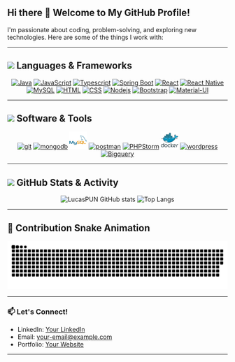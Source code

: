 ## Hi there 👋 Welcome to My GitHub Profile!

I'm passionate about coding, problem-solving, and exploring new technologies. Here are some of the things I work with:

---

## <img src="https://media.giphy.com/media/HwBlFQZFcAoUcPHZdX/giphy.gif" height="25"> Languages & Frameworks

<p align="center">
  <a href="https://www.java.com/"><img alt="Java" src="https://img.shields.io/badge/Java-red?logo=java&logoColor=white"></a>
  <a href="https://developer.mozilla.org/en-US/docs/Web/JavaScript"><img alt="JavaScript" src="https://img.shields.io/badge/JavaScript-F7DF1E?logo=javascript&logoColor=black"></a>
  <a href="https://www.typescriptlang.org/"><img alt="Typescript" src="https://img.shields.io/badge/TypeScript-blue?logo=typescript&logoColor=white"></a>
  <a href="https://spring.io/projects/spring-boot"><img alt="Spring Boot" src="https://img.shields.io/badge/Spring_Boot-6DB33F?logo=spring-boot&logoColor=white"></a>
  <a href="https://reactjs.org/"><img alt="React" src="https://img.shields.io/badge/React-61DAFB?logo=react&logoColor=white"></a>
  <a href="https://reactnative.dev/"><img alt="React Native" src="https://img.shields.io/badge/React_Native-61DAFB?logo=react&logoColor=white"></a>
  <a href="https://www.mysql.com/"><img alt="MySQL" src="https://img.shields.io/badge/MySQL-025E8C?logo=database&logoColor=white"></a>
  <a href="https://developer.mozilla.org/en-US/docs/Learn/Getting_started_with_the_web/HTML_basics"><img alt="HTML" src="https://img.shields.io/badge/HTML-orange?logo=html5&logoColor=black"></a>
  <a href="https://developer.mozilla.org/en-US/docs/Web/CSS"><img alt="CSS" src="https://img.shields.io/badge/CSS-blue?logo=css3&logoColor=white"></a>
  <a href="https://nodejs.org/en/"><img alt="Nodejs" src="https://img.shields.io/badge/Nodejs-darkgreen?logo=node.js&logoColor=black"></a>
  <a href="https://getbootstrap.com/"><img alt="Bootstrap" src="https://img.shields.io/badge/Bootstrap-mediumpurple?logo=bootstrap&logoColor=white"></a>
  <a href="https://mui.com/"><img alt="Material-UI" src="https://img.shields.io/badge/MUI-007FFF?logo=mui&logoColor=white"></a>
</p>

---

## <img src="https://media.giphy.com/media/iDaCeaKrHhUI1I8e2b/giphy.gif" height="25"> Software & Tools

<p align="center">
  <a href="https://git-scm.com/" target="_blank"><img src="https://media.giphy.com/media/kH1DBkPNyZPOk0BxrM/giphy.gif" alt="git" width="40" height="40"/></a> 
  <a href="https://www.mongodb.com/" target="_blank"><img src="https://media.giphy.com/media/tAjb5pyCEBhEb8jWxC/giphy.gif" alt="mongodb" width="40" height="40"/></a>
  <a href="https://www.mysql.com/" target="_blank"><img src="https://raw.githubusercontent.com/devicons/devicon/master/icons/mysql/mysql-original-wordmark.svg" alt="mysql" width="40" height="40"/></a> 
  <a href="https://postman.com" target="_blank"><img src="https://www.vectorlogo.zone/logos/getpostman/getpostman-icon.svg" alt="postman" width="40" height="40"/></a> 
  <a href="https://www.jetbrains.com/phpstorm/" target="_blank"><img src="https://media.giphy.com/media/TuGVzbywNqfOpw1VWi/giphy.gif" alt="PHPStorm" width="40" height="40"/></a> 
  <a href="https://www.docker.com/" target="_blank"><img src="https://raw.githubusercontent.com/devicons/devicon/master/icons/docker/docker-original-wordmark.svg" alt="docker" width="40" height="40"/></a>
  <a href="https://wordpress.com/" target="_blank"><img src="https://media.giphy.com/media/kyicnsZl8wJ6CBiZHo/giphy.gif" alt="wordpress" width="40" height="40"/></a>
  <a href="https://cloud.google.com/bigquery/" target="_blank"><img src="https://miro.medium.com/max/500/1*5xYx2KgLQaTN8l3yFidiiA.png" alt="Bigquery" width="40" height="40"/></a>
</p>

---

## <img src="https://media.giphy.com/media/UuMQr6r2SyVEKUw1Yk/giphy.gif" height="25"> GitHub Stats & Activity

<p align="center">
  <img src="https://github-readme-stats.vercel.app/api?username=LucasPUN&show_icons=true&theme=dark" alt="LucasPUN GitHub stats" width="50%">
  <img src="https://github-readme-stats.vercel.app/api/top-langs?username=LucasPUN&show_icons=true&theme=dark&locale=en&layout=compact" alt="Top Langs" width="50%">
</p>

---

## 🎲 Contribution Snake Animation
<p align="center">
<img src="https://raw.githubusercontent.com/LucasPUN/LucasPUN/main/dist/snake.svg">
</p>

---

### 📫 Let's Connect!

- LinkedIn: [Your LinkedIn](https://www.linkedin.com/in/your-profile)
- Email: your-email@example.com
- Portfolio: [Your Website](https://your-website.com)

---


